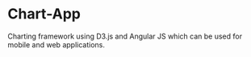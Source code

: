 # Chart-App
Charting framework using D3.js and Angular JS which can be used for mobile and web applications.
